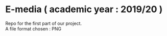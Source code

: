 # E-media ( academic year : 2019/20 ) 
  
Repo for the first part of our  project.     
A file format chosen : PNG